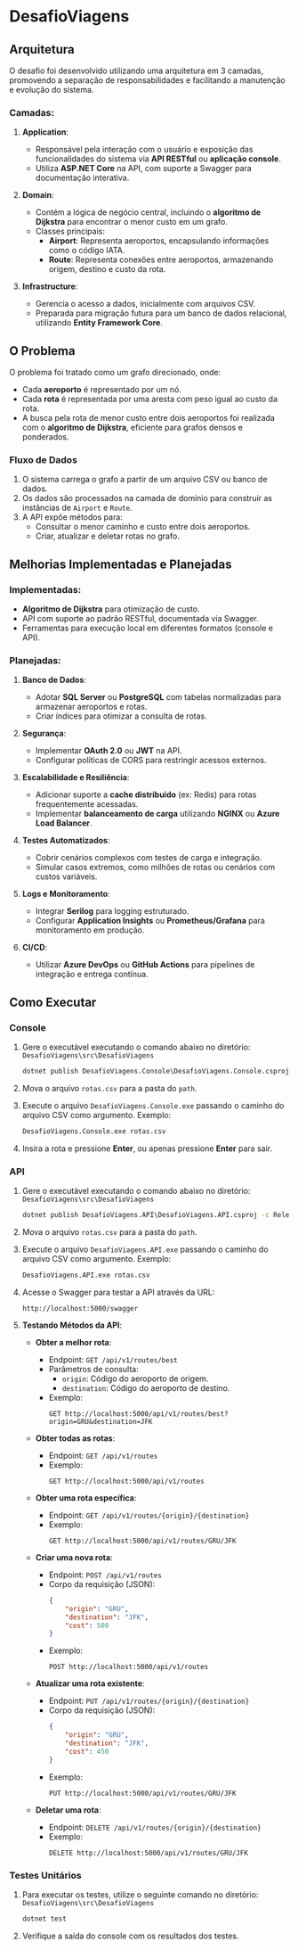 # DesafioViagens

## Arquitetura

O desafio foi desenvolvido utilizando uma arquitetura em 3 camadas, promovendo a separação de responsabilidades e facilitando a manutenção e evolução do sistema.

### Camadas:
1. **Application**:
   - Responsável pela interação com o usuário e exposição das funcionalidades do sistema via **API RESTful** ou **aplicação console**.
   - Utiliza **ASP.NET Core** na API, com suporte a Swagger para documentação interativa.

2. **Domain**:
   - Contém a lógica de negócio central, incluindo o **algoritmo de Dijkstra** para encontrar o menor custo em um grafo.
   - Classes principais:
     - **Airport**: Representa aeroportos, encapsulando informações como o código IATA.
     - **Route**: Representa conexões entre aeroportos, armazenando origem, destino e custo da rota.

3. **Infrastructure**:
   - Gerencia o acesso a dados, inicialmente com arquivos CSV.
   - Preparada para migração futura para um banco de dados relacional, utilizando **Entity Framework Core**.

## O Problema

O problema foi tratado como um grafo direcionado, onde:
- Cada **aeroporto** é representado por um nó.
- Cada **rota** é representada por uma aresta com peso igual ao custo da rota.
- A busca pela rota de menor custo entre dois aeroportos foi realizada com o **algoritmo de Dijkstra**, eficiente para grafos densos e ponderados.

### Fluxo de Dados
1. O sistema carrega o grafo a partir de um arquivo CSV ou banco de dados.
2. Os dados são processados na camada de domínio para construir as instâncias de `Airport` e `Route`.
3. A API expõe métodos para:
   - Consultar o menor caminho e custo entre dois aeroportos.
   - Criar, atualizar e deletar rotas no grafo.

## Melhorias Implementadas e Planejadas

### Implementadas:
- **Algoritmo de Dijkstra** para otimização de custo.
- API com suporte ao padrão RESTful, documentada via Swagger.
- Ferramentas para execução local em diferentes formatos (console e API).

### Planejadas:
1. **Banco de Dados**:
   - Adotar **SQL Server** ou **PostgreSQL** com tabelas normalizadas para armazenar aeroportos e rotas.
   - Criar índices para otimizar a consulta de rotas.

2. **Segurança**:
   - Implementar **OAuth 2.0** ou **JWT** na API.
   - Configurar políticas de CORS para restringir acessos externos.

3. **Escalabilidade e Resiliência**:
   - Adicionar suporte a **cache distribuído** (ex: Redis) para rotas frequentemente acessadas.
   - Implementar **balanceamento de carga** utilizando **NGINX** ou **Azure Load Balancer**.

4. **Testes Automatizados**:
   - Cobrir cenários complexos com testes de carga e integração.
   - Simular casos extremos, como milhões de rotas ou cenários com custos variáveis.

5. **Logs e Monitoramento**:
   - Integrar **Serilog** para logging estruturado.
   - Configurar **Application Insights** ou **Prometheus/Grafana** para monitoramento em produção.

6. **CI/CD**:
   - Utilizar **Azure DevOps** ou **GitHub Actions** para pipelines de integração e entrega contínua.

## Como Executar

### Console

1. Gere o executável executando o comando abaixo no diretório:
   `DesafioViagens\src\DesafioViagens`
   
   ```cmd
   dotnet publish DesafioViagens.Console\DesafioViagens.Console.csproj -c Release -o "path"
   ```

2. Mova o arquivo `rotas.csv` para a pasta do `path`.

3. Execute o arquivo `DesafioViagens.Console.exe` passando o caminho do arquivo CSV como argumento. Exemplo:
   
   ```cmd
   DesafioViagens.Console.exe rotas.csv
   ```

4. Insira a rota e pressione **Enter**, ou apenas pressione **Enter** para sair.

### API

1. Gere o executável executando o comando abaixo no diretório:
   `DesafioViagens\src\DesafioViagens`
   
   ```cmd
   dotnet publish DesafioViagens.API\DesafioViagens.API.csproj -c Release -o "path"
   ```

2. Mova o arquivo `rotas.csv` para a pasta do `path`.

3. Execute o arquivo `DesafioViagens.API.exe` passando o caminho do arquivo CSV como argumento. Exemplo:
   
   ```cmd
   DesafioViagens.API.exe rotas.csv
   ```

4. Acesse o Swagger para testar a API através da URL:
   
   ```
   http://localhost:5000/swagger
   ```

5. **Testando Métodos da API**:
   - **Obter a melhor rota**:
     - Endpoint: `GET /api/v1/routes/best`
     - Parâmetros de consulta:
       - `origin`: Código do aeroporto de origem.
       - `destination`: Código do aeroporto de destino.
     - Exemplo:
       ```
       GET http://localhost:5000/api/v1/routes/best?origin=GRU&destination=JFK
       ```
   
   - **Obter todas as rotas**:
     - Endpoint: `GET /api/v1/routes`
     - Exemplo:
       ```
       GET http://localhost:5000/api/v1/routes
       ```
   
   - **Obter uma rota específica**:
     - Endpoint: `GET /api/v1/routes/{origin}/{destination}`
     - Exemplo:
       ```
       GET http://localhost:5000/api/v1/routes/GRU/JFK
       ```
   
   - **Criar uma nova rota**:
     - Endpoint: `POST /api/v1/routes`
     - Corpo da requisição (JSON):
       ```json
       {
           "origin": "GRU",
           "destination": "JFK",
           "cost": 500
       }
       ```
     - Exemplo:
       ```
       POST http://localhost:5000/api/v1/routes
       ```
   
   - **Atualizar uma rota existente**:
     - Endpoint: `PUT /api/v1/routes/{origin}/{destination}`
     - Corpo da requisição (JSON):
       ```json
       {
           "origin": "GRU",
           "destination": "JFK",
           "cost": 450
       }
       ```
     - Exemplo:
       ```
       PUT http://localhost:5000/api/v1/routes/GRU/JFK
       ```
   
   - **Deletar uma rota**:
     - Endpoint: `DELETE /api/v1/routes/{origin}/{destination}`
     - Exemplo:
       ```
       DELETE http://localhost:5000/api/v1/routes/GRU/JFK
       ```

### Testes Unitários

1. Para executar os testes, utilize o seguinte comando no diretório:
   `DesafioViagens\src\DesafioViagens`
   
   ```cmd
   dotnet test
   ```

2. Verifique a saída do console com os resultados dos testes.
